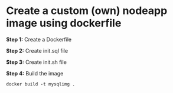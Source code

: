 # Create a custom (own) nodeapp image using dockerfile
**Step 1:** Create a Dockerfile

**Step 2:** Create init.sql file

**Step 3:** Create init.sh file

**Step 4:** Build the image

``` docker build -t mysqlimg . ```


